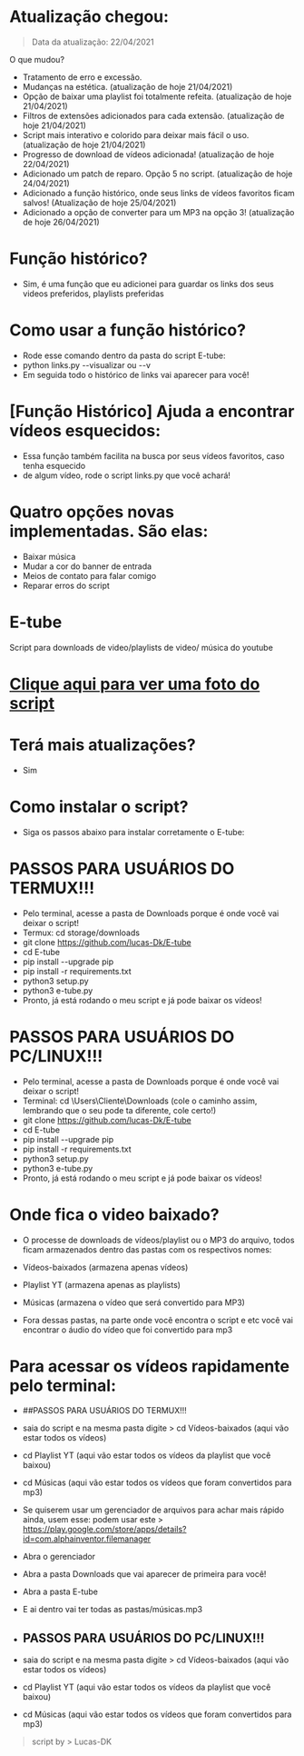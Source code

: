 # Atualização chegou:
> Data da atualização: 22/04/2021

O que mudou?

- Tratamento de erro e excessão.
- Mudanças na estética. (atualização de hoje 21/04/2021)
- Opção de baixar uma playlist foi totalmente refeita. (atualização de hoje 21/04/2021)
- Filtros de extensões adicionados para cada extensão. (atualização de hoje 21/04/2021)
- Script mais interativo e colorido para deixar mais fácil o uso. (atualização de hoje 21/04/2021)
- Progresso de download de vídeos adicionada! (atualização de hoje 22/04/2021)
- Adicionado um patch de reparo. Opção 5 no script. (atualização de hoje 24/04/2021)
- Adicionado a função histórico, onde seus links de vídeos favoritos ficam salvos! (Atualização de hoje 25/04/2021)
- Adicionado a opção de converter para um MP3 na opção 3! (atualização de hoje 26/04/2021)

# Função histórico?
- Sim, é uma função que eu adicionei para guardar os links dos seus videos preferidos, playlists preferidas

# Como usar a função histórico?

- Rode esse comando dentro da pasta do script E-tube:
- python links.py --visualizar ou --v
- Em seguida todo o histórico de links vai aparecer para você!

# [Função Histórico] Ajuda a encontrar vídeos esquecidos:
- Essa função também facilita na busca por seus vídeos favoritos, caso tenha esquecido
- de algum vídeo, rode o script links.py que você achará!
 
# Quatro opções novas implementadas. São elas:

- Baixar música
- Mudar a cor do banner de entrada
- Meios de contato para falar comigo
- Reparar erros do script

# E-tube
Script para downloads de video/playlists de video/ música do youtube

# [Clique aqui para ver uma foto do script](https://user-images.githubusercontent.com/69327287/116237218-53be8700-a736-11eb-85c1-4028580fe575.png)

# Terá mais atualizações?
- Sim


# Como instalar o script?
- Siga os passos abaixo para instalar corretamente o E-tube:


# PASSOS PARA USUÁRIOS DO TERMUX!!!

- Pelo terminal, acesse a pasta de Downloads porque é onde você vai deixar o script!
- Termux: cd storage/downloads
- git clone https://github.com/lucas-Dk/E-tube
- cd E-tube
- pip install --upgrade pip
- pip install -r requirements.txt
- python3 setup.py
- python3 e-tube.py
- Pronto, já está rodando o meu script e já pode baixar os vídeos!

# PASSOS PARA USUÁRIOS DO PC/LINUX!!!

- Pelo terminal, acesse a pasta de Downloads porque é onde você vai deixar o script!
- Terminal: cd \Users\Cliente\Downloads (cole o caminho assim, lembrando que o seu pode ta diferente, cole certo!)
- git clone https://github.com/lucas-Dk/E-tube
- cd E-tube
- pip install --upgrade pip
- pip install -r requirements.txt
- python3 setup.py
- python3 e-tube.py
- Pronto, já está rodando o meu script e já pode baixar os vídeos!

# Onde fica o video baixado?

- O processe de downloads de vídeos/playlist ou o MP3 do arquivo, todos
ficam armazenados dentro das pastas com os respectivos nomes:

- Vídeos-baixados (armazena apenas vídeos)
- Playlist YT (armazena apenas as playlists)
- Músicas (armazena o vídeo que será convertido para MP3)
- Fora dessas pastas, na parte onde você encontra o script e etc
você vai encontrar o áudio do vídeo que foi convertido para mp3

# Para acessar os vídeos rapidamente pelo terminal:

- ##PASSOS PARA USUÁRIOS DO TERMUX!!!
- saia do script e na mesma pasta digite > cd Vídeos-baixados (aqui vão estar todos os vídeos)
- cd Playlist YT (aqui vão estar todos os vídeos da playlist que você baixou)
- cd Músicas (aqui vão estar todos os vídeos que foram convertidos para mp3)
- Se quiserem usar um gerenciador de arquivos para achar mais rápido ainda, usem esse:
podem usar este > https://play.google.com/store/apps/details?id=com.alphainventor.filemanager

- Abra o gerenciador
- Abra a pasta Downloads que vai aparecer de primeira para você!
- Abra a pasta E-tube
- E ai dentro vai ter todas as pastas/músicas.mp3

- ## PASSOS PARA USUÁRIOS DO PC/LINUX!!!
- saia do script e na mesma pasta digite > cd Vídeos-baixados (aqui vão estar todos os vídeos)
- cd Playlist YT (aqui vão estar todos os vídeos da playlist que você baixou)
- cd Músicas (aqui vão estar todos os vídeos que foram convertidos para mp3)





> script by > Lucas-DK


